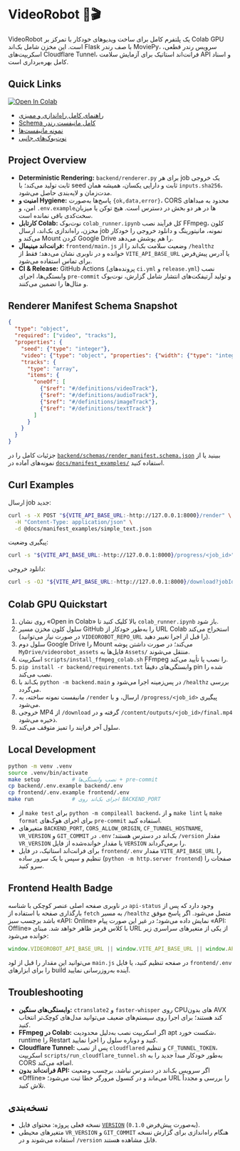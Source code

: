 # VideoRobot 🤖🎬

VideoRobot یک پلتفرم کامل برای ساخت ویدیوهای خودکار با تمرکز بر Colab GPU است. این مخزن شامل بک‌اند Flask با صف رندر MoviePy، سرویس رندر قطعی، اسکریپت‌های Cloudflare Tunnel، فرانت‌اند استاتیک برای آزمایش سلامت API و اسناد کامل بهره‌برداری است.

## Quick Links

[![Open In Colab](https://colab.research.google.com/assets/colab-badge.svg)](https://colab.research.google.com/github/englishpodcasteasy-glitch/videorobot/blob/main/colab_runner.ipynb)

- [راهنمای کامل راه‌اندازی و ممیزی](REPORT.md)
- [Schema کامل مانیفست رندر](backend/schemas/render_manifest.schema.json)
- [نمونه مانیفست‌ها](docs/manifest_examples/)
- [نوت‌بوک‌های جانبی](notebooks/)

## Project Overview

- **Deterministic Rendering:** `backend/renderer.py` برای هر job یک خروجی ثابت تولید می‌کند؛ با seed ثابت و دارایی یکسان، همیشه همان `inputs.sha256`، مدت‌زمان و لایه‌بندی حاصل می‌شود.
- **امنیت و Hygiene:** پاسخ‌ها به‌صورت `{ok,data,error}`، CORS محدود به مبداهای امن، و `.env.example`‌ها در هر دو بخش در دسترس است. هیچ توکن یا میزبان سخت‌کدی باقی نمانده است.
- **کارتابل Colab:** نوت‌بوک `colab_runner.ipynb` کل فرآیند نصب FFmpeg، کلون مخزن، راه‌اندازی بک‌اند، ارسال job نمونه، مانیتورینگ و دانلود خروجی را خودکار می‌کند و Mount کردن Google Drive را هم پوشش می‌دهد.
- **فرانت‌اند مینیمال:** `frontend/main.js` وضعیت سلامت بک‌اند را از `/healthz` خوانده و در ناوبری نشان می‌دهد؛ فقط از `VITE_API_BASE_URL` یا آدرس پیش‌فرض برای تماس استفاده می‌شود.
- **CI & Release:** GitHub Actions (پرونده‌های `ci.yml` و `release.yml`) نصب وابستگی‌ها، اجرای `pre-commit` و تولید آرتیفکت‌های انتشار شامل گزارش، نوت‌بوک و مثال‌ها را تضمین می‌کنند.

## Renderer Manifest Schema Snapshot

```json
{
  "type": "object",
  "required": ["video", "tracks"],
  "properties": {
    "seed": {"type": "integer"},
    "video": {"type": "object", "properties": {"width": {"type": "integer"}, "height": {"type": "integer"}, "fps": {"type": "number"}, "bg_color": {"type": "string"}}},
    "tracks": {
      "type": "array",
      "items": {
        "oneOf": [
          {"$ref": "#/definitions/videoTrack"},
          {"$ref": "#/definitions/audioTrack"},
          {"$ref": "#/definitions/imageTrack"},
          {"$ref": "#/definitions/textTrack"}
        ]
      }
    }
  }
}
```

جزئیات کامل را در [`backend/schemas/render_manifest.schema.json`](backend/schemas/render_manifest.schema.json) ببینید یا از نمونه‌های آماده در [`docs/manifest_examples/`](docs/manifest_examples/) استفاده کنید.

## Curl Examples

ارسال job جدید:

```bash
curl -s -X POST "${VITE_API_BASE_URL:-http://127.0.0.1:8000}/render" \
  -H "Content-Type: application/json" \
  -d @docs/manifest_examples/simple_text.json
```

پیگیری وضعیت:

```bash
curl -s "${VITE_API_BASE_URL:-http://127.0.0.1:8000}/progress/<job_id>"
```

دانلود خروجی:

```bash
curl -s -OJ "${VITE_API_BASE_URL:-http://127.0.0.1:8000}/download?jobId=<job_id>"
```

## Colab GPU Quickstart

1. روی نشان «Open in Colab» بالا کلیک کنید تا `colab_runner.ipynb` باز شود.
2. سلول کلون مخزن مسیر GitHub را به‌طور خودکار از URL Colab استخراج می‌کند (در صورت نیاز می‌توانید `VIDEOROBOT_REPO_URL` را قبل از اجرا تغییر دهید).
3. سلول دوم Google Drive را Mount می‌کند؛ در صورت داشتن پوشه `MyDrive/videorobot_assets` فایل‌ها به `Assets/` منتقل می‌شوند.
4. اسکریپت `scripts/install_ffmpeg_colab.sh` FFmpeg را نصب یا تأیید می‌کند.
5. `pip install -r backend/requirements.txt` وابستگی‌های دقیقاً pin شده را نصب می‌کند.
6. بک‌اند با `python -m backend.main` در پس‌زمینه اجرا می‌شود و `/healthz` بررسی می‌گردد.
7. مانیفست نمونه ساخته، به `/render` ارسال، و با `/progress/<job_id>` پیگیری می‌شود.
8. خروجی MP4 از `/download` گرفته و در `/content/outputs/<job_id>/final.mp4` ذخیره می‌شود.
9. سلول آخر فرایند را تمیز متوقف می‌کند.

## Local Development

```bash
python -m venv .venv
source .venv/bin/activate
make setup          # نصب وابستگی‌ها + pre-commit
cp backend/.env.example backend/.env
cp frontend/.env.example frontend/.env
make run            # اجرای بک‌اند روی BACKEND_PORT
```

- از `make test` برای `python -m compileall backend`، و از `make lint` یا `make format` برای اجرای هوک‌های `pre-commit` استفاده کنید.
- متغیرهای `BACKEND_PORT`, `CORS_ALLOW_ORIGIN`, `CF_TUNNEL_HOSTNAME`, `VR_VERSION` و `GIT_COMMIT` در `.env` بک‌اند در دسترس هستند؛ `/version` مقدار `VR_VERSION` یا مقدار خوانده‌شده از فایل `VERSION` را برمی‌گرداند.
- برای فرانت‌اند استاتیک، در فایل `frontend/.env` مقدار `VITE_API_BASE_URL` را تنظیم و سپس با یک سرور ساده (`python -m http.server frontend`) صفحات را سرو کنید.

## Frontend Health Badge

در ناوبری صفحه اصلی عنصر کوچکی با شناسه `api-status` وجود دارد که پس از بارگذاری صفحه با استفاده از `fetch` به مسیر `/healthz` متصل می‌شود. اگر پاسخ موفق باشد برچسب سبز «API: Online» نمایش داده می‌شود؛ در غیر این صورت پیام «API: Offline» با کلاس قرمز ظاهر خواهد شد. مبنای URL از یکی از متغیرهای سراسری زیر خوانده می‌شود:

```javascript
window.VIDEOROBOT_API_BASE_URL || window.VITE_API_BASE_URL || window.API_BASE_URL || 'http://127.0.0.1:8000'
```

می‌توانید این مقدار را قبل از لود `main.js` در صفحه تنظیم کنید، یا فایل `frontend/.env` را برای ابزارهای build آینده به‌روزرسانی نمایید.

## Troubleshooting

- **وابستگی‌های سنگین:** `ctranslate2` و `faster-whisper` روی CPUهای بدون AVX کند هستند؛ برای اجرا روی سیستم‌های ضعیف می‌توانید مدل‌های کوچک‌تر انتخاب کنید.
- **FFmpeg در Colab:** اگر اسکریپت نصب به‌دلیل محدودیت apt شکست خورد، runtime را Restart کنید و دوباره سلول را اجرا نمایید.
- **Cloudflare Tunnel:** پس از نصب `cloudflared` و تنظیم `CF_TUNNEL_TOKEN`، اسکریپت `scripts/run_cloudflare_tunnel.sh` به‌طور خودکار مبدا جدید را به CORS اضافه می‌کند.
- **فرانت‌اند بدون API:** اگر سرویس بک‌اند در دسترس نباشد، برچسب وضعیت «Offline» می‌ماند و در کنسول مرورگر خطا ثبت می‌شود؛ URL را بررسی و مجدداً تلاش کنید.

## نسخه‌بندی

- نسخه فعلی پروژه: محتوای فایل [`VERSION`](VERSION) (به‌صورت پیش‌فرض `0.1.0`).
- متغیرهای محیطی `VR_VERSION` و `GIT_COMMIT` هنگام راه‌اندازی برای گزارش نسخه استفاده می‌شوند و در `/version` قابل مشاهده هستند.
